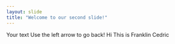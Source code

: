 ```yaml
---
layout: slide
title: "Welcome to our second slide!"
---
```

Your text
Use the left arrow to go back!
Hi
This
is
Franklin
Cedric
